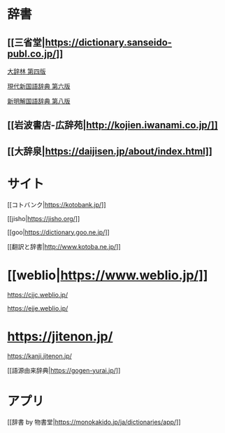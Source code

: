
# 辞書

## [[三省堂|https://dictionary.sanseido-publ.co.jp/]]

[大辞林 第四版](https://dictionary.sanseido-publ.co.jp/dict/ssd13906)

[現代新国語辞典 第六版](https://dictionary.sanseido-publ.co.jp/dict/ssd14063)

[新明解国語辞典 第八版](https://dictionary.sanseido-publ.co.jp/dict/ssd13078)

## [[岩波書店-広辞苑|http://kojien.iwanami.co.jp/]]

## [[大辞泉|https://daijisen.jp/about/index.html]]

# サイト

[[コトバンク|https://kotobank.jp/]]

[[jisho|https://jisho.org/]]

[[goo|https://dictionary.goo.ne.jp/]]

[[翻訳と辞書|http://www.kotoba.ne.jp/]]

# [[weblio|https://www.weblio.jp/]]

https://cjjc.weblio.jp/

https://ejje.weblio.jp/

# https://jitenon.jp/

https://kanji.jitenon.jp/

[[語源由来辞典|https://gogen-yurai.jp/]]

# アプリ

[[辞書 by 物書堂|https://monokakido.jp/ja/dictionaries/app/]]
